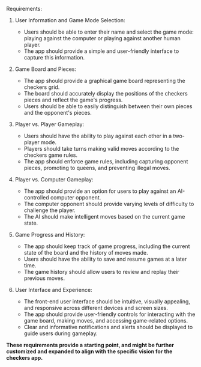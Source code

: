 Requirements:

1. User Information and Game Mode Selection:
   - Users should be able to enter their name and select the game mode: playing against the computer or playing against another human player.
   - The app should provide a simple and user-friendly interface to capture this information.

2. Game Board and Pieces:
   - The app should provide a graphical game board representing the checkers grid.
   - The board should accurately display the positions of the checkers pieces and reflect the game's progress.
   - Users should be able to easily distinguish between their own pieces and the opponent's pieces.

3. Player vs. Player Gameplay:
   - Users should have the ability to play against each other in a two-player mode.
   - Players should take turns making valid moves according to the checkers game rules.
   - The app should enforce game rules, including capturing opponent pieces, promoting to queens, and preventing illegal moves.

4. Player vs. Computer Gameplay:
   - The app should provide an option for users to play against an AI-controlled computer opponent.
   - The computer opponent should provide varying levels of difficulty to challenge the player.
   - The AI should make intelligent moves based on the current game state.

5. Game Progress and History:
   - The app should keep track of game progress, including the current state of the board and the history of moves made.
   - Users should have the ability to save and resume games at a later time.
   - The game history should allow users to review and replay their previous moves.

6. User Interface and Experience:
   - The front-end user interface should be intuitive, visually appealing, and responsive across different devices and screen sizes.
   - The app should provide user-friendly controls for interacting with the game board, making moves, and accessing game-related options.
   - Clear and informative notifications and alerts should be displayed to guide users during gameplay.

**These requirements provide a starting point, and might be further customized and expanded to align with the specific vision for the checkers app.**
